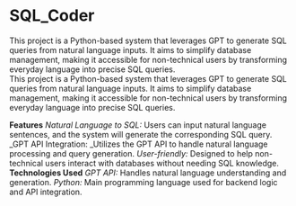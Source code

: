 # SQL_Coder
This project is a Python-based system that leverages GPT to generate SQL queries from natural language inputs. It aims to simplify database management, making it accessible for non-technical users by transforming everyday language into precise SQL queries.  
This project is a Python-based system that leverages GPT to generate SQL queries from natural language inputs. It aims to simplify database management, making it accessible for non-technical users by transforming everyday language into precise SQL queries.

**Features**
_Natural Language to SQL:_ Users can input natural language sentences, and the system will generate the corresponding SQL query.
_GPT API Integration: _Utilizes the GPT API to handle natural language processing and query generation.
_User-friendly:_ Designed to help non-technical users interact with databases without needing SQL knowledge.
**Technologies Used**
_GPT API:_ Handles natural language understanding and generation.
_Python:_ Main programming language used for backend logic and API integration.
